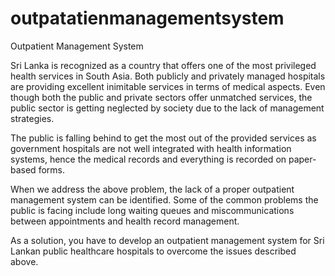 # outpatatienmanagementsystem


Outpatient Management System

Sri Lanka is recognized as a country that offers one of the most privileged health services in
South Asia. Both publicly and privately managed hospitals are providing excellent inimitable
services in terms of medical aspects. Even though both the public and private sectors offer
unmatched services, the public sector is getting neglected by society due to the lack of
management strategies. 

The public is falling behind to get the most out of the provided
services as government hospitals are not well integrated with health information systems,
hence the medical records and everything is recorded on paper-based forms.

When we address the above problem, the lack of a proper outpatient management system can
be identified. 
Some of the common problems the public is facing include long waiting queues
and miscommunications between appointments and health record management.

As a solution, you have to develop an outpatient management system for Sri Lankan public
healthcare hospitals to overcome the issues described above.

